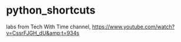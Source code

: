 # python_shortcuts
labs from Tech With Time channel, https://www.youtube.com/watch?v=CssrFJGH_dU&amp;t=934s
